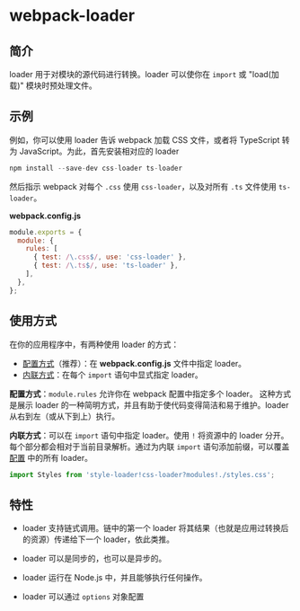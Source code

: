 # webpack-loader


## 简介

loader 用于对模块的源代码进行转换。loader 可以使你在 `import` 或 "load(加载)" 模块时预处理文件。

## 示例

例如，你可以使用 loader 告诉 webpack 加载 CSS 文件，或者将 TypeScript 转为 JavaScript。为此，首先安装相对应的 loader

```js
npm install --save-dev css-loader ts-loader
```

然后指示 webpack 对每个 `.css` 使用 `css-loader`，以及对所有 `.ts` 文件使用 `ts-loader`。

**webpack.config.js**

```js
module.exports = {
  module: {
    rules: [
      { test: /\.css$/, use: 'css-loader' },
      { test: /\.ts$/, use: 'ts-loader' },
    ],
  },
};
```



## 使用方式

在你的应用程序中，有两种使用 loader 的方式：

- [配置方式](https://webpack.docschina.org/concepts/loaders/#configuration)（推荐）：在 **webpack.config.js** 文件中指定 loader。
- [内联方式](https://webpack.docschina.org/concepts/loaders/#inline)：在每个 `import` 语句中显式指定 loader。

**配置方式**：`module.rules` 允许你在 webpack 配置中指定多个 loader。 这种方式是展示 loader 的一种简明方式，并且有助于使代码变得简洁和易于维护。loader 从右到左（或从下到上）执行。

**内联方式**：可以在 `import` 语句中指定 loader。使用 `!` 将资源中的 loader 分开。每个部分都会相对于当前目录解析。通过为内联 `import` 语句添加前缀，可以覆盖 [配置](https://webpack.docschina.org/configuration) 中的所有 loader。

```js
import Styles from 'style-loader!css-loader?modules!./styles.css';
```



## 特性

- loader 支持链式调用。链中的第一个 loader 将其结果（也就是应用过转换后的资源）传递给下一个 loader，依此类推。

- loader 可以是同步的，也可以是异步的。
- loader 运行在 Node.js 中，并且能够执行任何操作。
- loader 可以通过 `options` 对象配置

